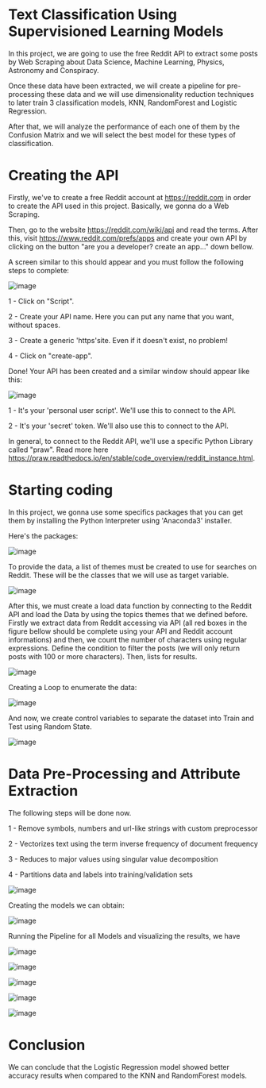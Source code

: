 # Text Classification Using Supervisioned Learning Models

In this project, we are going to use the free Reddit API to extract some posts by Web Scraping about Data Science, Machine Learning, Physics, Astronomy and Conspiracy. 

Once these data have been extracted, we will create a pipeline for pre-processing these data and we will use dimensionality reduction techniques to later train 3 classification models, KNN, RandomForest and Logistic Regression. 

After that, we will analyze the performance of each one of them by the Confusion Matrix and we will select the best model for these types of classification.


# Creating the API

Firstly, we've to create a free Reddit account at https://reddit.com in order to create the API used in this project. Basically, we gonna do a Web Scraping.

Then, go to the website https://reddit.com/wiki/api and read the terms. After this, visit https://www.reddit.com/prefs/apps and create your own API by clicking on the button "are you a developer? create an app..." down bellow.

A screen similar to this should appear and you must follow the following steps to complete:

![image](https://github.com/ksldados/Projetos-de-Machine-Learning-Engineering-by-Kariston/assets/114116067/38df59fa-7fbd-4dd4-a50f-317e2722b4cd)

1 - Click on "Script". 

2 - Create your API name. Here you can put any name that you want, without spaces. 

3 - Create a generic 'https'site. Even if it doesn't exist, no problem!

4 - Click on "create-app".

Done! Your API has been created and a similar window should appear like this:

![image](https://github.com/ksldados/Projetos-de-Machine-Learning-Engineering-by-Kariston/assets/114116067/31eb3a29-b01c-44c0-9fd2-71a4900b321c)

1 - It's your 'personal user script'. We'll use this to connect to the API.

2 - It's your 'secret' token. We'll also use this to connect to the API.

In general, to connect to the Reddit API, we'll use a specific Python Library called "praw". Read more here https://praw.readthedocs.io/en/stable/code_overview/reddit_instance.html.

# Starting coding

In this project, we gonna use some specifics packages that you can get them by installing the Python Interpreter using 'Anaconda3' installer.

Here's the packages:

![image](https://github.com/ksldados/Projetos-de-Machine-Learning-Engineering-by-Kariston/assets/114116067/7d476025-2e92-4ea6-b515-0020bcd43bbf)

To provide the data, a list of themes must be created to use for searches on Reddit. These will be the classes that we will use as target variable. 

![image](https://github.com/ksldados/Projetos-de-Machine-Learning-Engineering-by-Kariston/assets/114116067/9f73f5a2-3666-401e-8fde-2146b07e6c69)

After this, we must create a load data function by connecting to the Reddit API and load the Data by using the topics themes that we defined before. 
Firstly we extract data from Reddit accessing via API (all red boxes in the figure bellow should be complete using your API and Reddit account informations) and then, we count the number of characters using regular expressions. Define the condition to filter the posts (we will only return posts with 100 or more characters). Then, lists for results.

![image](https://github.com/ksldados/Projetos-de-Machine-Learning-Engineering-by-Kariston/assets/114116067/bd2f71fe-b7b8-4232-9767-2c6f3a6efb38)

Creating a Loop to enumerate the data:

![image](https://github.com/ksldados/Projetos-de-Machine-Learning-Engineering-by-Kariston/assets/114116067/cc50030b-03f4-420d-ade1-f79920050bda)

And now, we create control variables to separate the dataset into Train and Test using Random State.

![image](https://github.com/ksldados/Projetos-de-Machine-Learning-Engineering-by-Kariston/assets/114116067/c8b92df2-7508-4222-a883-a7676c2d9562)

# Data Pre-Processing and Attribute Extraction

The following steps will be done now.

1 - Remove symbols, numbers and url-like strings with custom preprocessor

2 - Vectorizes text using the term inverse frequency of document frequency

3 - Reduces to major values ​​using singular value decomposition

4 - Partitions data and labels into training/validation sets

![image](https://github.com/ksldados/Projetos-de-Machine-Learning-Engineering-by-Kariston/assets/114116067/38456476-d6d1-4775-88fc-526b5aa66437)

Creating the models we can obtain:

![image](https://github.com/ksldados/Projetos-de-Machine-Learning-Engineering-by-Kariston/assets/114116067/a249fede-fed8-4164-b90f-4d848e52ee95)


Running the Pipeline for all Models and visualizing the results, we have

![image](https://github.com/ksldados/Projetos-de-Machine-Learning-Engineering-by-Kariston/assets/114116067/1e6e3a33-e467-4834-b0c6-461a8ce9c4fb)



![image](https://github.com/ksldados/Projetos-de-Machine-Learning-Engineering-by-Kariston/assets/114116067/8fe32e4b-6c6c-4273-9df4-9c003d5c338b)




![image](https://github.com/ksldados/Projetos-de-Machine-Learning-Engineering-by-Kariston/assets/114116067/c495cd0a-d077-45c6-b5f1-7ecdf9642df0)



![image](https://github.com/ksldados/Projetos-de-Machine-Learning-Engineering-by-Kariston/assets/114116067/9f07845d-ef08-41e6-aaa6-bd295712e330)



![image](https://github.com/ksldados/Projetos-de-Machine-Learning-Engineering-by-Kariston/assets/114116067/69094432-e5c1-4de7-8b51-bc245fdb175f)

# Conclusion

We can conclude that the Logistic Regression model showed better accuracy results when compared to the KNN and RandomForest models.




